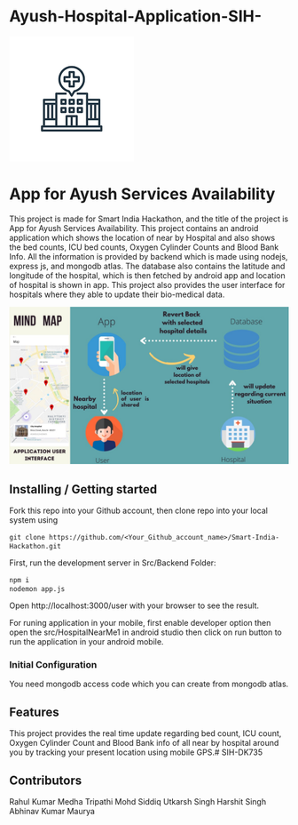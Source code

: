 ﻿# Ayush-Hospital-Application-SIH-

![Logo of the project](https://github.com/Abhinav200207/SIH-Project/blob/main/Utils/splashscreen.png)

# App for Ayush Services Availability

This project is made for Smart India Hackathon, and the title of the project
is App for Ayush Services Availability. This project contains an android application
which shows the location of near by Hospital and also shows the bed counts, ICU
bed counts, Oxygen Cylinder Counts and Blood Bank Info. All the information is
provided by backend which is made using nodejs, express js, and mongodb atlas.
The database also contains the latitude and longitude of the hospital, which is
then fetched by android app and location of hospital is shown in app.
This project also provides the user interface for hospitals where they able to 
update their bio-medical data.

![Logo of the project](https://github.com/Abhinav200207/SIH-Project/blob/main/Utils/MindMap.png)


## Installing / Getting started

Fork this repo into your Github account, then clone repo into your local system using


```shell
git clone https://github.com/<Your_Github_account_name>/Smart-India-Hackathon.git
```

First, run the development server in Src/Backend Folder:

```shell
npm i
nodemon app.js
```

Open http://localhost:3000/user with your browser to see the result.

For runing application in your mobile, first enable developer option
then open the src/HospitalNearMe1 in android studio then click on run 
button to run the application in your android mobile.

### Initial Configuration

You need mongodb access code which you can create from mongodb atlas.

## Features

This project provides the real time update regarding bed count, ICU count,
Oxygen Cylinder Count and Blood Bank info of all near by hospital around you
by tracking your present location using mobile GPS.# SIH-DK735

## Contributors

Rahul Kumar
Medha Tripathi
Mohd Siddiq
Utkarsh Singh
Harshit Singh
Abhinav Kumar Maurya

